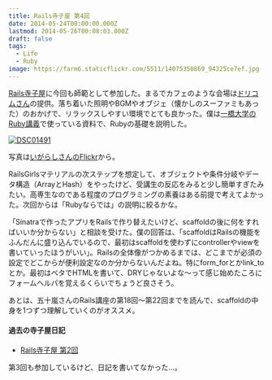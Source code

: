 ```yaml
---
title: Rails寺子屋 第4回
date: 2014-05-24T00:00:00.000Z
lastmod: 2014-05-26T00:08:03.000Z
draft: false
tags:
  - Life
  - Ruby
image: https://farm6.staticflickr.com/5511/14075350869_94325ce7ef.jpg
---
```


[Rails寺子屋](http://rails.terakoya.io/)に今回も師範として参加した。まるでカフェのような会場は[ドリコムさん](http://www.drecom.co.jp/)の提供。落ち着いた照明やBGMやオブジェ（懐かしのスーファミもあった）のおかげで、リラックスしやすい環境でとても良かった。僕は[一橋大学のRuby講義](/posts/20140501/p01)で使っている資料で、Rubyの基礎を説明した。

[![DSC01491](https://farm6.staticflickr.com/5511/14075350869_94325ce7ef.jpg "DSC01491")](http://www.flickr.com/photos/igaiga/14075350869/)

写真は[いがらしさんのFlickr](https://www.flickr.com/photos/igaiga/sets/72157644416964217/)から。

RailsGirlsマテリアルの次ステップを想定して、オブジェクトや条件分岐やデータ構造（ArrayとHash）をやったけど、受講生の反応をみると少し簡単すぎたみたい。高専生なのである程度のプログラミングの素養はある前提で考えてよかった。次回からは「Rubyならでは」の説明に絞るかな。

「Sinatraで作ったアプリをRailsで作り替えたいけど、scaffoldの後に何をすればいいか分からない」と相談を受けた。僕の回答は、「scaffoldはRailsの機能をふんだんに盛り込んでいるので、最初はscaffoldを使わずにcontrollerやviewを書いていったほうがいい」。Railsの全体像がつかめるまでは、どこまでが必須の設定でどこからが便利設定なのか分からないんだよね。特にform_forとかlink_toとか。最初はベタでHTMLを書いて、DRYじゃないよな〜って感じ始めたころにフォームヘルパを覚えるくらいでちょうど良さそう。

あとは、五十嵐さんのRails講座の第18回〜第22回までを読んで、scaffoldの中身を1つずつ理解していくのがオススメ。

#### 過去の寺子屋日記

- [Rails寺子屋 第2回](/posts/20130803/p01)

第3回も参加しているけど、日記を書いてなかった…。
